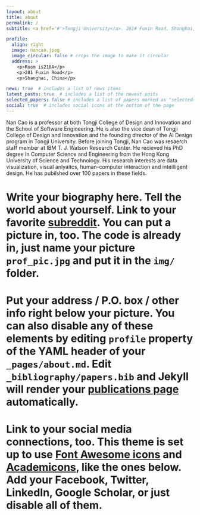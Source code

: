 ```yaml
---
layout: about
title: about
permalink: /
subtitle: <a href='#'>Tongji University</a>. 281# Fuxin Road, Shanghai, China

profile:
  align: right
  image: nancao.jpeg
  image_circular: false # crops the image to make it circular
  address: >
    <p>Room is218A</p>
    <p>281 Fuxin Road</p>
    <p>Shanghai, China</p>

news: true  # includes a list of news items
latest_posts: true  # includes a list of the newest posts
selected_papers: false # includes a list of papers marked as "selected={true}"
social: true  # includes social icons at the bottom of the page
---
```

Nan Cao is a professor at both Tongji College of Design and Innovation and the School of Software Engineering. He is also the vice dean of Tongji College of Design and Innovation and the founding director of the AI Design program in Tongji University. Before joining Tongji, Nan Cao was resaerch staff member at IBM T. J. Watson Research Center. He recieved his PhD degree in Computer Science and Engineering from the Hong Kong University of Science and Technology. His research interests are data visualization, visual anlyaitcs, human-computer interaction and inteilligent design. He has pubilshed over 100 papers in these fields.


# Write your biography here. Tell the world about yourself. Link to your favorite [subreddit](http://reddit.com). You can put a picture in, too. The code is already in, just name your picture `prof_pic.jpg` and put it in the `img/` folder.

# Put your address / P.O. box / other info right below your picture. You can also disable any of these elements by editing `profile` property of the YAML header of your `_pages/about.md`. Edit `_bibliography/papers.bib` and Jekyll will render your [publications page](/al-folio/publications/) automatically.

# Link to your social media connections, too. This theme is set up to use [Font Awesome icons](http://fortawesome.github.io/Font-Awesome/) and [Academicons](https://jpswalsh.github.io/academicons/), like the ones below. Add your Facebook, Twitter, LinkedIn, Google Scholar, or just disable all of them.
